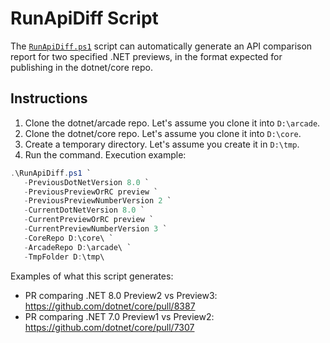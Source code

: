 # RunApiDiff Script

The [`RunApiDiff.ps1`](./RunApiDiff.ps1) script can automatically generate an API comparison report for two specified .NET previews, in the format expected for publishing in the dotnet/core repo.

## Instructions

1. Clone the dotnet/arcade repo. Let's assume you clone it into `D:\arcade`.
2. Clone the dotnet/core repo. Let's assume you clone it into `D:\core`.
3. Create a temporary directory. Let's assume you create it in `D:\tmp`.
4. Run the command. Execution example:

```powershell
.\RunApiDiff.ps1 `
   -PreviousDotNetVersion 8.0 `
   -PreviousPreviewOrRC preview `
   -PreviousPreviewNumberVersion 2 `
   -CurrentDotNetVersion 8.0 `
   -CurrentPreviewOrRC preview `
   -CurrentPreviewNumberVersion 3 `
   -CoreRepo D:\core\ `
   -ArcadeRepo D:\arcade\ `
   -TmpFolder D:\tmp\
```

Examples of what this script generates:

- PR comparing .NET 8.0 Preview2 vs Preview3: <https://github.com/dotnet/core/pull/8387>
- PR comparing .NET 7.0 Preview1 vs Preview2: <https://github.com/dotnet/core/pull/7307>
